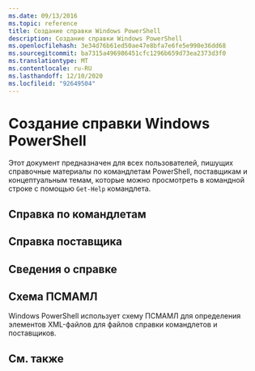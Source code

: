 ```yaml
---
ms.date: 09/13/2016
ms.topic: reference
title: Создание справки Windows PowerShell
description: Создание справки Windows PowerShell
ms.openlocfilehash: 3e34d76b61ed50ae47e8bfa7e6fe5e990e36dd68
ms.sourcegitcommit: ba7315a496986451cfc1296b659d73ea2373d3f0
ms.translationtype: MT
ms.contentlocale: ru-RU
ms.lasthandoff: 12/10/2020
ms.locfileid: "92649504"
---
```

# <a name="writing-windows-powershell-help"></a>Создание справки Windows PowerShell

Этот документ предназначен для всех пользователей, пишущих справочные материалы по командлетам PowerShell, поставщикам и концептуальным темам, которые можно просмотреть в командной строке с помощью `Get-Help` командлета.

## <a name="cmdlet-help"></a>Справка по командлетам

## <a name="provider-help"></a>Справка поставщика

## <a name="about-help"></a>Сведения о справке

## <a name="psmaml-schema"></a>Схема ПСМАМЛ

 Windows PowerShell использует схему ПСМАМЛ для определения элементов XML-файлов для файлов справки командлетов и поставщиков.

## <a name="see-also"></a>См. также
